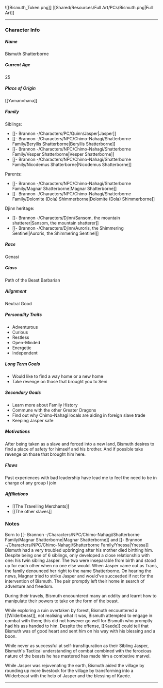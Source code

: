 ![[Bismuth_Token.png]]
[[Shared/Resources/Full Art/PCs/Bismuth.png|Full Art]]

---
### Character Info

##### Name 
Bismuth Shatterborne

##### Current Age
25

##### Place of Origin
[[Yamanohana]]

##### Family

Siblings: 
- [[- Brannon -/Characters/PC/Quinn/Jasper|Jasper]]
- [[- Brannon -/Characters/NPC/Chimo-Nahagi/Shatterborne Family/Beryllis Shatterborne|Beryllis Shatterborne]]
- [[- Brannon -/Characters/NPC/Chimo-Nahagi/Shatterborne Family/Vesper Shatterborne|Vesper Shatterborne]]
- [[- Brannon -/Characters/NPC/Chimo-Nahagi/Shatterborne Family/Nicodemus Shatterborne|Nicodemus Shatterborne]]


Parents:
- [[- Brannon -/Characters/NPC/Chimo-Nahagi/Shatterborne Family/Magnar Shatterborne|Magnar Shatterborne]]
- [[- Brannon -/Characters/NPC/Chimo-Nahagi/Shatterborne Family/Dolomite (Dola) Shimmerborne|Dolomite (Dola) Shimmerborne]]


Djinn heritage:
- [[- Brannon -/Characters/Djinn/Sansom, the mountain shatterer|Sansom, the mountain shatterer]]
- [[- Brannon -/Characters/Djinn/Auroris, the Shimmering Sentinel|Auroris, the Shimmering Sentinel]]


##### Race
Genasi

##### Class
Path of the Beast Barbarian

##### Alignment
Neutral Good

##### Personality Traits
- Adventurous
- Curious
- Restless
- Open-Minded
- Energetic
- Independent

##### Long Term Goals
- Would like to find a way home or a new home
- Take revenge on those that brought you to Seni

##### Secondary Goals
- Learn more about Family History
- Commune with the other Greater Dragons
- Find out why Chimo-Nahagi locals are aiding in foreign slave trade
- Keeping Jasper safe

##### Motivations
After being taken as a slave and forced into a new land, Bismuth desires to find a place of safety for himself and his brother. And if possible take revenge on those that brought him here.

##### Flaws
Past experiences with bad leadership have lead me to feel the need to be in charge of any group I join

##### Affiliations
- [[The Travelling Merchants]]
- [[The other slaves]]

### Notes

Born to [[- Brannon -/Characters/NPC/Chimo-Nahagi/Shatterborne Family/Magnar Shatterborne|Magnar Shatterborne]] and [[- Brannon -/Characters/NPC/Chimo-Nahagi/Shatterborne Family/Ynessa|Ynessa]] Bismuth had a very troubled upbringing after his mother died birthing him. Despite being one of 6 siblings, only developed a close relationship with one: his twin sibling Jasper. The two were inseparable from birth and stood up for each other when no one else would. When Jasper came out as Trans, the family denounced her right to the name Shatterborne. On hearing the news, Magnar tried to strike Jasper and would've succeeded if not for the intervention of Bismuth. The pair promptly left their home in search of adventure and freedom. 

During their travels, Bismuth encountered many an oddity and learnt how to manipulate their powers to take on the form of the beast. 

While exploring a ruin overtaken by forest, Bismuth encountered a [[Wilderbeast]], not realising what it was, Bismuth attempted to engage in combat with them; this did not however go well for Bismuth who promptly had his ass handed to him. Despite the offense, [[Kaede]] could tell that Bismuth was of good heart and sent him on his way with his blessing and a boon.

While never as successful at self-transfiguration as their Sibling Jasper, Bismuth's Tactical understanding of combat combined with the ferocious nature of the beasts he has mastered has made him a combative marvel. 

While Jasper was rejuvenating the earth, Bismuth aided the village by rounding up more livestock for the village by transforming into a Wilderbeast with the help of Jasper and the blessing of Kaede.




---
